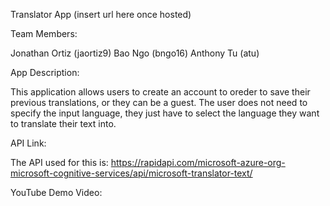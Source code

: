 ﻿
Translator App (insert url here once hosted)


Team Members:

Jonathan Ortiz (jaortiz9)
Bao Ngo (bngo16)
Anthony Tu (atu)


App Description:

This application allows users to create an account to oreder to save their previous translations, or they can be a guest.
The user does not need to specify the input language, they just have to select the language they want to translate their
text into.


API Link:

The API used for this is: https://rapidapi.com/microsoft-azure-org-microsoft-cognitive-services/api/microsoft-translator-text/


YouTube Demo Video:
